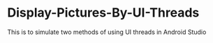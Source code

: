 # Display-Pictures-By-UI-Threads
This is to simulate two methods of using UI threads in Android Studio
